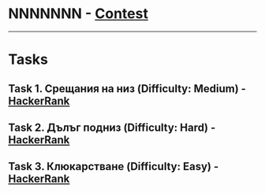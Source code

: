 # NNNNNNN - [Contest](<https://www.hackerrank.com/contests/sda-hw-9-2023/challenges>)

---

# Tasks

## Task 1. Срещания на низ (Difficulty: Medium) - [HackerRank](<https://www.hackerrank.com/contests/sda-hw-9-2023/challenges/substring-frequency-1>)

## Task 2. Дълъг подниз (Difficulty: Hard) - [HackerRank](<https://www.hackerrank.com/contests/sda-hw-9-2023/challenges/longest-match>)

## Task 3. Клюкарстване (Difficulty: Easy) - [HackerRank](<https://www.hackerrank.com/contests/sda-hw-9-2023/challenges/challenge-4437>)

